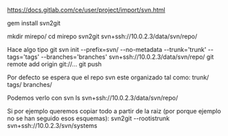 https://docs.gitlab.com/ce/user/project/import/svn.html

gem install svn2git

mkdir mirepo/
cd mirepo
svn2git svn+ssh://10.0.2.3/data/svn/repo/

Hace algo tipo
git svn init --prefix=svn/ --no-metadata --trunk='trunk' --tags='tags' --branches='branches' svn+ssh://10.0.2.3/data/svn/repo/
git remote add origin git://...
git push


Por defecto se espera que el repo svn este organizado tal como:
trunk/
tags/
branches/

Podemos verlo con
svn ls svn+ssh://10.0.2.3/data/svn/repo/

Si por ejemplo queremos copiar todo a partir de la raiz (por porque ejemplo no se han seguido esos esquemas):
svn2git --rootistrunk svn+ssh://10.0.2.3/svn/systems
